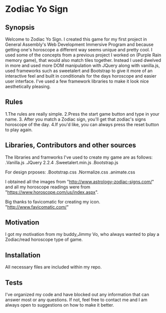 # Zodiac Yo Sign

## Synopsis

Welcome to Zodiac Yo Sign. I created this game for my first project in General Assembly's Web Development Immersive Program and because getting one's horoscope a different way seems unique and pretty cool. I used some of the concepts from a previous project I worked on (Purple Rain memory game), that would also match tiles together. Instead I used dwelved in more and used more DOM manipulation with JQuery along with vanilla.js, used frameworks such as sweetalert and Bootstrap to give it more of an interactive feel and built in conditionals for the days horoscope and easier user interface.
I've used a few framework libraries to make it look nice aesthetically pleasing.

## Rules
1.The rules are really simple. 
2.Press the start game button and type in your name.
3. After you match a Zodiac sign, you'll get that zodiac's signs horoscope of the day.
4.If you'd like, you can always press the reset button to play again.


## Libraries, Contributors and other sources 

The libraries and framworks I've used to create my game are as follows:
.Vanilla.js
.JQuery 2.2.4
.Sweetalert.min.js
.Bootstrap.js

For design prposes:
.Bootstrap.css
.Normalize.css
.animate.css

I obtained all the images from "http://www.astrology-zodiac-signs.com/" and all my horoscope readings were from "https://www.horoscope.com/us/index.aspx". 

Big thanks to favicomatic for creating my icon. "http://www.favicomatic.com/"

## Motivation

I got my motivation from my buddy,Jimmy Vo, who always wanted to play a Zodiac/read horoscope type of game. 


## Installation

All necessary files are included within my repo.


## Tests

I've organized my code and have blocked out any information that can answer most or any questions. If not, feel free to contact me and I am always open to suggestions on how to make it better.



